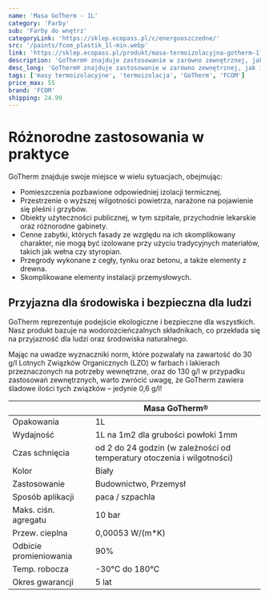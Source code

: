```yaml
---
name: 'Masa GoTherm - 1L'
category: 'Farby'
sub: 'Farby do wnętrz'
categoryLink: 'https://sklep.ecopass.pl/c/energooszczedne/'
src: '/paints/fcom_plastik_1l-min.webp'
link: 'https://sklep.ecopass.pl/produkt/masa-termoizolacyjna-gotherm-1l/'
description: 'GoTherm® znajduje zastosowanie w zarówno zewnętrznej, jak i wewnętrznej izolacji termicznej.'
desc_long: 'GoTherm® znajduje zastosowanie w zarówno zewnętrznej, jak i wewnętrznej izolacji termicznej, a także jako ochronna powłoka przegród budowlanych, skutecznie zabezpieczająca przed oparzeniami od gorących powierzchni. Produkt wykazuje właściwości grzybo- i bakteriobójcze, dodatkowo przeciwdziałając wytrącaniu się kondensatu w przypadku znacznych różnic temperatur.'
tags: ['masy termoizolacyjne', 'termoizolacja', 'GoTherm', 'FCOM']
price_max: 55
brand: 'FCOM'
shipping: 24.99
---
```


# Różnorodne zastosowania w praktyce

GoTherm znajduje swoje miejsce w wielu sytuacjach, obejmując:

- Pomieszczenia pozbawione odpowiedniej izolacji termicznej.
- Przestrzenie o wyższej wilgotności powietrza, narażone na pojawienie się pleśni i grzybów.
- Obiekty użyteczności publicznej, w tym szpitale, przychodnie lekarskie oraz różnorodne gabinety.
- Cenne zabytki, których fasady ze względu na ich skomplikowany charakter, nie mogą być izolowane przy użyciu tradycyjnych materiałów, takich jak wełna czy styropian.
- Przegrody wykonane z cegły, tynku oraz betonu, a także elementy z drewna.
- Skomplikowane elementy instalacji przemysłowych.

## Przyjazna dla środowiska i bezpieczna dla ludzi

GoTherm reprezentuje podejście ekologiczne i bezpieczne dla wszystkich. Nasz produkt bazuje na wodorozcieńczalnych składnikach, co przekłada się na przyjazność dla ludzi oraz środowiska naturalnego.

Mając na uwadze wyznaczniki norm, które pozwalały na zawartość do 30 g/l Lotnych Związków Organicznych (LZO) w farbach i lakierach przeznaczonych na potrzeby wewnętrzne, oraz do 130 g/l w przypadku zastosowań zewnętrznych, warto zwrócić uwagę, że GoTherm zawiera śladowe ilości tych związków – jedynie 0,6 g/l!

|                        | Masa GoTherm®                                                           |
| ---------------------- | ----------------------------------------------------------------------- |
| Opakowania             | 1L                                                                      |
| Wydajność              | 1L na 1m2 dla grubości powłoki 1mm                                      |
| Czas schnięcia         | od 2 do 24 godzin (w zależności od temperatury otoczenia i wilgotności) |
| Kolor                  | Biały                                                                   |
| Zastosowanie           | Budownictwo, Przemysł                                                   |
| Sposób aplikacji       | paca / szpachla                                                         |
| Maks. ciśn. agregatu   | 10 bar                                                                  |
| Przew. cieplna         | 0,00053 W/(m\*K)                                                        |
| Odbicie promieniowania | 90%                                                                     |
| Temp. robocza          | -30°C do 180°C                                                          |
| Okres gwarancji        | 5 lat                                                                   |
